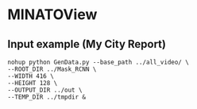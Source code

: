 # MINATOView

## Input example (My City Report)

```script
nohup python GenData.py --base_path ../all_video/ \
--ROOT_DIR ../Mask_RCNN \
--WIDTH 416 \
--HEIGHT 128 \
--OUTPUT_DIR ../out \
--TEMP_DIR ../tmpdir &
```

